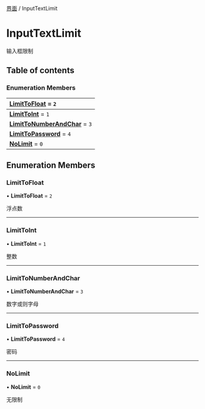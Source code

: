 [界面](../groups/界面.界面.md) / InputTextLimit

# InputTextLimit <Badge type="tip" text="Enumeration" /> <Score text="InputTextLimit" />

输入框限制

## Table of contents

### Enumeration Members <Score text="Enumeration" /> 
| **[LimitToFloat](mw.InputTextLimit.md#limittofloat)** = ``2``  |
| :----- |
| **[LimitToInt](mw.InputTextLimit.md#limittoint)** = ``1`` |
| **[LimitToNumberAndChar](mw.InputTextLimit.md#limittonumberandchar)** = ``3`` |
| **[LimitToPassword](mw.InputTextLimit.md#limittopassword)** = ``4`` |
| **[NoLimit](mw.InputTextLimit.md#nolimit)** = ``0`` |

## Enumeration Members

### LimitToFloat <Score text="LimitToFloat" /> 

• **LimitToFloat** = ``2``

浮点数

___

### LimitToInt <Score text="LimitToInt" /> 

• **LimitToInt** = ``1``

整数

___

### LimitToNumberAndChar <Score text="LimitToNumberAndChar" /> 

• **LimitToNumberAndChar** = ``3``

数字或则字母

___

### LimitToPassword <Score text="LimitToPassword" /> 

• **LimitToPassword** = ``4``

密码

___

### NoLimit <Score text="NoLimit" /> 

• **NoLimit** = ``0``

无限制
